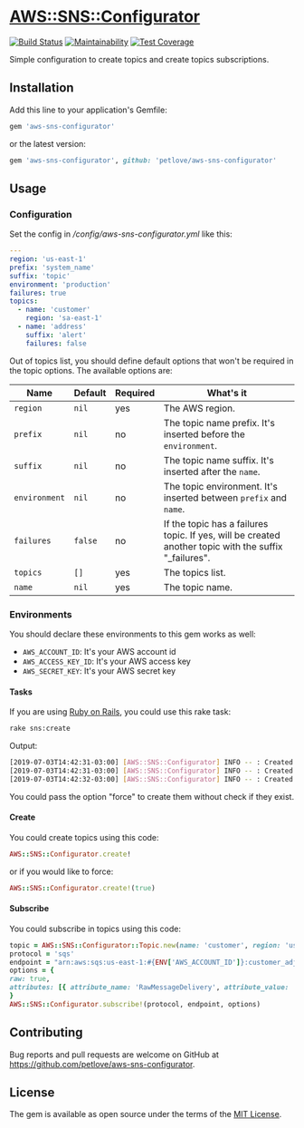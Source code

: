 # [AWS::SNS::Configurator](https://github.com/petlove/aws-sns-configurator)

[![Build Status](https://travis-ci.org/petlove/aws-sns-configurator.svg?branch=master)](https://travis-ci.org/petlove/aws-sns-configurator)
[![Maintainability](https://api.codeclimate.com/v1/badges/3ed50227b9170851483e/maintainability)](https://codeclimate.com/github/petlove/aws-sns-configurator/maintainability)
[![Test Coverage](https://api.codeclimate.com/v1/badges/3ed50227b9170851483e/test_coverage)](https://codeclimate.com/github/petlove/aws-sns-configurator/test_coverage)

Simple configuration to create topics and create topics subscriptions.

## Installation

Add this line to your application's Gemfile:

```ruby
gem 'aws-sns-configurator'
```
or the latest version:

```ruby
gem 'aws-sns-configurator', github: 'petlove/aws-sns-configurator'
```

## Usage

### Configuration
Set the config in _/config/aws-sns-configurator.yml_ like this:
```yml
---
region: 'us-east-1'
prefix: 'system_name'
suffix: 'topic'
environment: 'production'
failures: true
topics:
  - name: 'customer'
    region: 'sa-east-1'
  - name: 'address'
    suffix: 'alert'
    failures: false
```

Out of topics list, you should define default options that won't be required in the topic options. The available options are:

| Name | Default | Required | What's it |
|------|---------|----------|-----------|
| `region` | `nil` | yes | The AWS region. |
| `prefix` | `nil` | no | The topic name prefix. It's inserted before the `environment`.|
| `suffix` | `nil` | no | The topic name suffix. It's inserted after the `name`. |
| `environment` | `nil` | no | The topic environment. It's inserted between `prefix` and `name`. |
| `failures` | `false` | no | If the topic has a failures topic. If yes, will be created another topic with the suffix "_failures". |
| `topics` | `[]` | yes | The topics list. |
| `name` | `nil` | yes | The topic name. |

### Environments

You should declare these environments to this gem works as well:
* `AWS_ACCOUNT_ID`: It's your AWS account id
* `AWS_ACCESS_KEY_ID`: It's your AWS access key
* `AWS_SECRET_KEY`: It's your AWS secret key

#### Tasks

If you are using [Ruby on Rails](https://github.com/rails/rails), you could use this rake task:
```bash
rake sns:create
```

Output:
```bash
[2019-07-03T14:42:31-03:00] [AWS::SNS::Configurator] INFO -- : Created: system_name_production_customer_topic - sa-east-1
[2019-07-03T14:42:31-03:00] [AWS::SNS::Configurator] INFO -- : Created: system_name_production_customer_topic_failures - sa-east-1
[2019-07-03T14:42:32-03:00] [AWS::SNS::Configurator] INFO -- : Created: system_name_production_address_alert - us-east-1
```

You could pass the option "force" to create them without check if they exist.

#### Create

You could create topics using this code:

```ruby
AWS::SNS::Configurator.create!
```

or if you would like to force:

```ruby
AWS::SNS::Configurator.create!(true)
```

#### Subscribe

You could subscribe in topics using this code:
```ruby
topic = AWS::SNS::Configurator::Topic.new(name: 'customer', region: 'us-east-1')
protocol = 'sqs'
endpoint = "arn:aws:sqs:us-east-1:#{ENV['AWS_ACCOUNT_ID']}:customer_adjuster"
options = {
raw: true,
attributes: [{ attribute_name: 'RawMessageDelivery', attribute_value: 'true' }]
}
AWS::SNS::Configurator.subscribe!(protocol, endpoint, options)
```

## Contributing

Bug reports and pull requests are welcome on GitHub at https://github.com/petlove/aws-sns-configurator.

## License

The gem is available as open source under the terms of the [MIT License](https://opensource.org/licenses/MIT).

